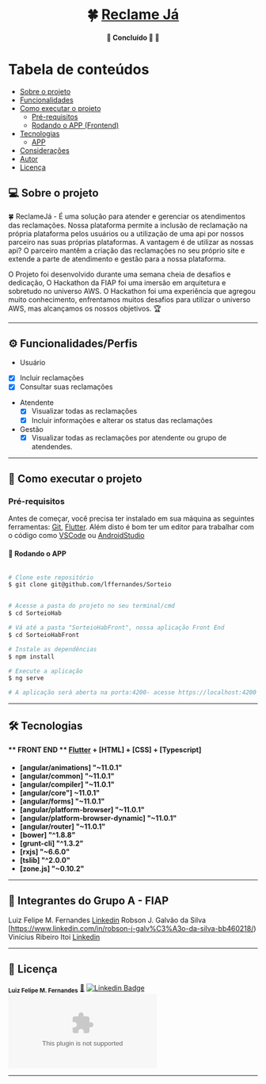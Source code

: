 

<h1 align="center">
     🍀 <a href="#" alt="Reclame Já ">Reclame Já</a>
</h1>


<h4 align="center">
	🚧   Concluído 🚀 🚧
</h4>

Tabela de conteúdos
=================
<!--ts-->
   * [Sobre o projeto](#-sobre-o-projeto)
   * [Funcionalidades](#-funcionalidades)
   * [Como executar o projeto](#-como-executar-o-projeto)
     * [Pré-requisitos](#pré-requisitos)
     * [Rodando o APP (Frontend)](#user-content--rodando-a-aplicação-web-frontend)
   * [Tecnologias](#-tecnologias)
     * [APP](#user-content-website--Flutter----)
   * [Considerações](#-consideracoes)
   * [Autor](#-autor)
   * [Licença](#user-content--licença)
<!--te-->


## 💻 Sobre o projeto

🍀 ReclameJá - É uma solução para atender e gerenciar os atendimentos das reclamações. 
Nossa plataforma permite a inclusão de reclamação na própria plataforma pelos usuários ou a utilização de uma api por nossos parceiro nas suas próprias plataformas.
A vantagem é de utilizar as nossas api?  O parceiro mantêm a criação das reclamações no seu próprio site e extende a parte de atendimento e gestão para a nossa plataforma. 

O Projeto foi desenvolvido durante uma semana cheia de desafios e dedicação, O Hackathon da FIAP foi uma imersão em arquitetura e sobretudo no universo AWS.
O Hackathon foi uma experiência que agregou muito conhecimento, enfrentamos muitos desafios para utilizar o universo AWS, mas alcançamos os nossos objetivos. 🏆

---

## ⚙️ Funcionalidades/Perfis

-  Usuário
  - [x] Incluir reclamações 
  - [x] Consultar suas reclamações
- Atendente
  - [x] Visualizar todas as reclamações
  - [x] Incluir informações e alterar os status das reclamações
- Gestão
  - [x] Visualizar todas as reclamações por atendente ou grupo de atendendes.
 
---

## 🚀 Como executar o projeto


### Pré-requisitos

Antes de começar, você precisa ter instalado em sua máquina as seguintes ferramentas:
[Git](https://git-scm.com), [Flutter](https://docs.flutter.dev/get-started/install). 
Além disto é bom ter um editor para trabalhar com o código como [VSCode](https://code.visualstudio.com/) ou [AndroidStudio](https://developer.android.com/)


#### 🧭 Rodando o APP 

```bash

# Clone este repositório
$ git clone git@github.com/lffernandes/Sorteio


# Acesse a pasta do projeto no seu terminal/cmd
$ cd SorteioHab

# Vá até a pasta "SorteioHabFront", nossa aplicação Front End
$ cd SorteioHabFront

# Instale as dependências
$ npm install

# Execute a aplicação 
$ ng serve

# A aplicação será aberta na porta:4200- acesse https://localhost:4200

```

---

## 🛠 Tecnologias

#### ** FRONT END **  [Flutter](https://www.typescriptlang.org/) + [HTML] + [CSS] + [Typescript] 


-    **[angular/animations] "~11.0.1"**
-    **[angular/common] "~11.0.1"**
-    **[angular/compiler] "~11.0.1"**
-    **[angular/core"] ~11.0.1"**
-    **[angular/forms] "~11.0.1"**
-    **[angular/platform-browser] "~11.0.1"**
-    **[angular/platform-browser-dynamic] "~11.0.1"**
-    **[angular/router] "~11.0.1"**
-    **[bower] "^1.8.8"**
-    **[grunt-cli] "^1.3.2"**
-    **[rxjs] "~6.6.0"**
-    **[tslib] "^2.0.0"**
-    **[zone.js] "~0.10.2"**



---

## 🦸 Integrantes do Grupo A - FIAP

Luiz Felipe M. Fernandes    [Linkedin](https://www.linkedin.com/in/luizffernandes/)
Robson J. Galvão da Silva   [https://www.linkedin.com/in/robson-j-galv%C3%A3o-da-silva-bb460218/)
Vinícius Ribeiro Itoi       [Linkedin](https://www.linkedin.com/in/viniciusribeiroitoi/)

---

## 📝 Licença

<sub><b>Luiz Felipe M. Fernandes</b></sub></a> <a href="https://www.linkedin.com/in/luizffernandes/" title="lzfrnds">🚀</a>
[![Linkedin Badge](link=https://www.linkedin.com/in/luizffernandes/)](https://www.linkedin.com/in/luizffernandes/) 
[![Gmail Badge](logo=Gmail&logoColor=white&link=mailto:luiz.fernandesgti@gmail.com)](mailto:luiz.fernandesgti@gmail.com)

---


